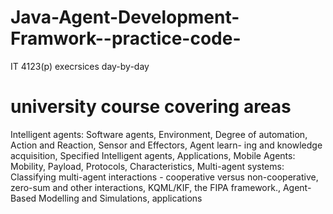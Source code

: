 # Java-Agent-Development-Framwork--practice-code-
IT  4123(p) execrsices day-by-day
# university course covering areas
Intelligent agents: Software agents, Environment,
Degree of automation, Action and Reaction, Sensor and Effectors, Agent learn-
ing and knowledge acquisition, Specified Intelligent agents, Applications, Mobile
Agents: Mobility, Payload, Protocols, Characteristics, Multi-agent systems:
Classifying multi-agent interactions - cooperative versus non-cooperative, zero-sum
and other interactions, KQML/KIF, the FIPA framework., Agent-Based Modelling
and Simulations, applications
